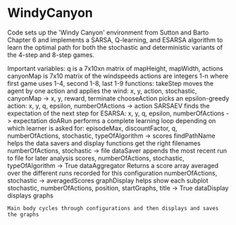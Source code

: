 # WindyCanyon
Code sets up the 'Windy Canyon' environment from Sutton and Barto Chapter 6
and implements a SARSA, Q-learning, and ESARSA algorithm to learn the optimal
path for both the stochastic and deterministic variants of the 4-step and 8-step games.

Important variables:
    q is a 7x10xn matrix of mapHeight, mapWidth, actions
    canyonMap is 7x10 matrix of the windspeeds
    actions are integers 1-n where first game uses 1-4, second 1-8, last 1-9
functions:
    takeStep moves the agent by one action and applies the wind:
        x, y, action, stochastic, canyonMap -> x, y, reward, terminate
    chooseAction picks an epsilon-greedy action:
        x, y, q, epsilon, numberOfActions -> action
    SARSAEV finds the expectation of the next step for ESARSA:
        x, y, q, epsilon, numberOfActions -> expectation
    doARun performs a complete learning loop depending on which learner is asked for:
        episodeMax, discountFactor, q, numberOfActions, stochastic, typeOfAlgorithm -> scores
    findPathName helps the data savers and display functions get the right filenames
        numberOfActions, stochastic -> file
    dataSaver appends the most recent run to file for later analysis
        scores, numberOfActions, stochastic, typeOfAlgorithm -> True
    dataAggregator Returns a score array averaged over the different runs recorded for this configuration
        numberOfActions, stochastic -> averagedScores
    graphDisplay helps show each subplot
        stochastic, numberOfActions, position, startGraphs, title -> True
    dataDisplay displays graphs
    
    Main body cycles through configurations and then displays and saves the graphs
